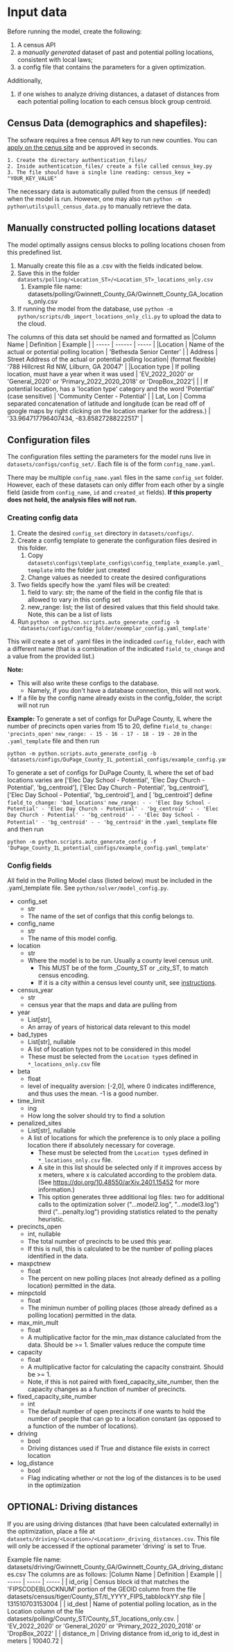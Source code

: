 # Input data
Before running the model, create the following:
1. A census API
1. a *manually generated* dataset of past and potential polling locations, consistent with local laws;
1.   a config file that contains the parameters for a given optimization.

Additionally,
1. if one wishes to analyze driving distances, a dataset of distances from each potential polling location to each census block group centroid.

## **Census Data (demographics and shapefiles)**:
The sofware requires a free census API key to run new counties. You can [apply on the cenus site](https://api.census.gov/data/key_signup.html) and be approved in seconds.

    1. Create the directory authentication_files/
    2. Inside authentication_files/ create a file called census_key.py
    3. The file should have a single line reading: census_key = "YOUR_KEY_VALUE"

The necessary data is automatically pulled from the census (if needed) when the model is run. However, one may also run `python -m python\utils\pull_census_data.py` to manually retrieve the data.

## Manually constructed polling locations dataset

The model optimally assigns census blocks to polling locations chosen from this predefined list. 

1. Manually create this file as a .csv with the fields indicated below.
1. Save this in the folder `datasets/polling/<Location_ST>/<Location_ST>_locations_only.csv`
    1. Example file name: datasets/polling/Gwinnett_County_GA/Gwinnett_County_GA_locations_only.csv
1. If running the model from the database, use `python -m python/scripts/db_import_locations_only_cli.py` to upload the data to the cloud.

The columns of this data set should be named and formatted as
|Column Name | Definition | Example |
| ----- | ------ | ----- |
|Location | Name of the actual or potential polling location | 'Bethesda Senior Center' |
| Address | Street Address of the actual or potential polling location| (format flexible) '788 Hillcrest Rd NW, Lilburn, GA 20047' |
|Location type | If polling location, must have a year when it was used | 'EV_2022_2020' or 'General_2020' or 'Primary_2022_2020_2018' or 'DropBox_2022'|
| | If potential location, has a 'location type' category and the word 'Potential' (case sensitive) | 'Community Center - Potential' |
| Lat, Lon | Comma separated concatenation of latitude and longitude (can be read off of google maps by right clicking on the location marker for the address.) | '33.964717796407434, -83.85827288222517' |

## Configuration files

The configuration files setting the parameters for the model runs live in `datasets/configs/config_set/`. Each file is of the form `config_name.yaml`. 

There may be multiple `config_name.yaml` files in the same `config_set` folder. However, each of these datasets can only differ from each other by a single field (aside from `config_name`, `id` and `created_at` fields). **If this property does not hold, the analysis files will not run.** 

### Creating config data
1. Create the desired `config_set` directory in `datasets/configs/`. 
1. Create a config template to generate the configuration files desired in this folder.
   1. Copy `datasets\configs\template_configs\config_template_example.yaml_template` into the folder just created
   1. Change values as needed to create the desired configurations
1. Two fields specify how the .yaml files will be created:
    1. field to vary: str; the name of the field in the config file that is allowed to vary in this config set
    1. new_range: list; the list of desired values that this field should take. Note, this can be a list of lists    
1. Run `python -m python.scripts.auto_generate_config -b 'datasets/configs/config_folder/exemplar_config.yaml_template'`

This will create a set of .yaml files in the indicaded `config_folder`, each with a different name (that is a combination of the indicated `field_to_change` and a value from the provided list.)

**Note:**
* This will also write these configs to the database.
    * Namely, if you don't have a database connection, this will not work.
* If a file by the config name already exists in the config_folder, the script will not run

**Example:**
To generate a set of configs for DuPage County, IL where the number of precincts open varies from 15 to 20, define
`field_to_change: 'precints_open'`
`new_range:
    - 15
    - 16
    - 17
    - 18
    - 19
    - 20`
in the `.yaml_template` file and then run
```
python -m python.scripts.auto_generate_config -b 'datasets/configs/DuPage_County_IL_potential_configs/example_config.yaml_template'
```
To generate a set of configs for DuPage County, IL where the set of bad locations varies are ['Elec Day School - Potential', 'Elec Day Church - Potential', 'bg_centroid'],  ['Elec Day Church - Potential', 'bg_centroid'], ['Elec Day School - Potential',  'bg_centroid'], and [ 'bg_centroid'] define
`field_to_change: 'bad_locations'`
`new_range:
    - - 'Elec Day School - Potential'
      - 'Elec Day Church - Potential'
      - 'bg_centroid'
    - - 'Elec Day Church - Potential'
      - 'bg_centroid'
    - - 'Elec Day School - Potential'
      - 'bg_centroid'
    - - 'bg_centroid'`
in the `.yaml_template` file and then run
```
python -m python.scripts.auto_generate_config -f 'DuPage_County_IL_potential_configs/example_config.yaml_template'
```
### Config fields
All field in the Polling Model class (listed below) must be included in the .yaml_template file. See `python/solver/model_config.py`. <!--In addition to the fields listed below, and `id`, and `created_at` field are generated when uploaded to the database.-->

* config_set
    * str
    * The name of the set of configs that this config belongs to.
* config_name
    * str
    * The name of this model config.
* location
    * str
    * Where the model is to be run. Usually a county level census unit. 
        * This MUST be of the form <Location>_County_ST or <Location>_city_ST, to match census encoding.
        * If it is a city within a census level county unit, see [instructions](tbd).
* census_year
    * str
    * census year that the maps and data are pulling from
* year
    * List[str],
    * An array of years of historical data relevant to this model
* bad_types
    * List[str], nullable
    * A list of location types not to be considered in this model
    * These must be selected from the `Location type`s defined in `*_locations_only.csv` file
* beta
    * float
    * level of inequality aversion: [-2,0], where 0 indicates indifference, and thus uses the mean. -1 is a good number.
* time_limit
    * ing 
    * How long the solver should try to find a solution
*  penalized_sites
    * List[str], nullable
    * A list of locations for which the preference is to only place a polling location there if absolutely necessary for coverage.
        * These must be selected from the `Location type`s defined in `*_locations_only.csv` file.  
        * A site in this list should be selected only if it improves access by x meters, where x is calculated according to the problem data. (See https://doi.org/10.48550/arXiv.2401.15452 for more information.) 
        * This option generates three additional log files: two for additional calls to the optimization solver ("...model2.log", "...model3.log") third ("...penalty.log") providing statistics related to the penalty heuristic.
* precincts_open
    * int, nullable
    * The total number of precincts to be used this year.
    * If this is null, this is calculated to be the number of
    polling places identified in the data.
* maxpctnew
    * float
    * The percent on new polling places (not already defined as a
    polling location) permitted in the data.
* minpctold
    * float
    * The minimun number of polling places (those already defined as a
    polling location) permitted in the data.
* max_min_mult
    * float
    * A multiplicative factor for the min_max distance caluclated from the data. Should be >= 1. Smaller values reduce the compute time
* capacity
    * float
    * A multiplicative factor for calculating the capacity constraint. Should be >= 1.
    * Note, if this is not paired with fixed_capacity_site_number, then the capacity changes as a function of number of precincts.
* fixed_capacity_site_number
    * int
    * The default number of open precincts if one wants to hold the number of people that can go to a location constant (as opposed to a function of the number of locations).
* driving
    * bool
    * Driving distances used if True and distance file exists in correct location
* log_distance
    * bool
    * Flag indicating whether or not the log of the distances is to be used in the optimization


<!--

If you are interested in only running results for  Gwinnett County, no further action is needed. If you are interested in running a county for which you do not have the above data, the software will notify you that the necessary data is missing.

instructions for downloading or creating these files and their formats are given here.

All file paths are given relative to the git folder for Equitable-Polling-Locations

### **datasets/census/redistricting/County_ST/DECENNIALPL2020.P3-Data.csv**:
* This is the census dataset for a racial breakdown of people of voting age by census block.
* Documentation for this dataset can be found [on the census api site for P3](https://api.census.gov/data/2010/dec/sf1/groups/P3.html)
* Instructions for downloading this data:
    * Visit [RACE FOR THE POPULATION 18 YEARS AND OVER](https://data.census.gov/table?q=P3:+RACE+FOR+THE+POPULATION+18+YEARS+AND+OVER&tid=DECENNIALPL2020.P3)
    * Select Geography:
    * Filter for Geography -> Blocks -> State -> County Name, State -> All Blocks within County Name, State
    * If asked to select table vintage, select 2020;  DEC Redistricting Data (PL-94-171)
    * Unzip and place the contents of the downloaded folder in 'datasets/census/redistricting/Count_ST/'
* Columns of P3 selected by the software:
    * White alone
    * Black or African American alone
    * American Indian And Alaska Native alone
    * Asian alone
    * Native Hawaiian and Other Pacific Islander alone
    * Some Other Race alone
    * Two or More Races

### **datasets/census/redistricting/County_ST/DECENNIALPL2020.P4-Data.csv**:
* This is the census dataset for a racial breakdown of people of voting age by census block.
* Documentation for this dataset can be found [on the census api site for P4](https://api.census.gov/data/2010/dec/sf1/groups/P4.html)
* Instructions for downloading this data:
    * Visit [HISPANIC OR LATINO, AND NOT HISPANIC OR LATINO BY RACE FOR THE POPULATION 18 YEARS AND OVER](https://data.census.gov/table?g=050XX00US13135$1000000&d=DEC+Redistricting+Data+(PL+94-171)&tid=DECENNIALPL2020.P4)
    * Select Geography:
    * Filter for Geography -> Blocks -> State -> County Name, State -> All Blocks within County Name, State
    * If asked to select table vintage, select 2020;  DEC Redistricting Data (PL-94-171)
    * Unzip and place the contents of the downloaded folder in 'datasets/census/redistricting/County_ST/'
* Columns of P4 selected by the software:
    * Total population
    * Total hispanic
    * Total non_hispanic
### **datasets/census/tiger/County_ST/tl_YYYY_FIPS_tabblockYY.shp**:
[TIGER/line Shapefiles](https://www.census.gov/geographies/mapping-files/time-series/geo/tiger-line-file.html) is a database of shape files for the geographic categories used by the census.
* Documentation: https://www.census.gov/programs-surveys/geography/technical-documentation/complete-technical-documentation/tiger-geo-line/2020.html
* Instructions for downloading this data:
    * Visit https://www.census.gov/geographies/mapping-files/time-series/geo/tiger-line-file.2020.html#list-tab-790442341
    * Scroll down to FTP Archive by State
    * Click on desired States
    * Click on desired FIPS Code for the County
    * Download tl_YYYY_FIPS_tabblockYY.zip (e.g. tl_2020_13135_tabblock20.zip)
    * Unzip and place the contents of the downloaded folder in 'datasets/census/tiger/County_ST/'
* Columns of block geography selected by the software:
    * GEOID20 - identifier. Format:1000000USFIPSCODEBLOCKNUM, e.g. 1000000US131510703153004
    * geometry - the polygon of the block
    * INTPTLAT20 - latitude of block centroid
    * INTPTLON20 - longitude of block centroid

### **datasets/census/tiger/County_ST/tl_YYYY_FIPS_bgYY.shp**:
The instructions for downloading this data is identical the instructions for the blocks with the following exception:
* Download tl_YYYY_FIPS_bgYY.zip (e.g. tl_2020_13135_bg20.zip)

-->


## OPTIONAL: Driving distances

If you are using driving distances (that have been calculated externally) in the optimization, place a file at `datasets/driving/<Location>/<Location>_driving_distances.csv`.  This file will only be accessed if the optional parameter 'driving' is set to True.

Example file name: datasets/driving/Gwinnett_County_GA/Gwinnett_County_GA_driving_distances.csv
The columns are as follows:
|Column Name | Definition | Example |
| ----- | ----- | ----- |
| id_orig | Census block id that matches the 'FIPSCODEBLOCKNUM' portion of the GEOID column from the file datasets/census/tiger/County_ST/tl_YYYY_FIPS_tabblockYY.shp file | 131510703153004 |
| id_dest | Name of potential polling location, as in the Location column of the file datasets/polling/County_ST/County_ST_locations_only.csv. | 'EV_2022_2020' or 'General_2020' or 'Primary_2022_2020_2018' or 'DropBox_2022' |
| distance_m | Driving distance from id_orig to id_dest in meters | 10040.72 |

